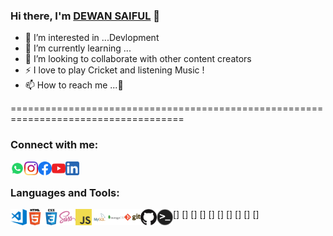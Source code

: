 ### Hi there, I'm  [DEWAN SAIFUL] 👋

- 👀 I’m interested in ...Devlopment
- 🌱 I’m currently learning ...
- 👯 I’m looking to collaborate with other content creators
- ⚡ I love to play Cricket and listening Music !
- 📫 How to reach me ...🔽

====================================================================================
### Connect with me:

[<img align="left" alt="dewansaiful | Whatsapp" width="22px" src="images/whatsapp.svg" />][whatsapp]
[<img align="left" alt="dewansaiful | Instagram" width="22px" src="images/instagram.svg" />][instagram]
[<img align="left" alt="dewansaiful | Facebook" width="22px" src="images/facebook.svg" />][facebook]
[<img align="left" alt="dewansaiful | YouTube" width="22px" src="images/youtube.svg" />][youtube]
[<img align="left" alt="dewansaiful | LinkedIn" width="22px" src="images/linkedin.svg" />][linkedin]

<br/>

### Languages and Tools:


[<img align="left" alt="Visual Studio Code" width="26px" src="https://raw.githubusercontent.com/github/explore/80688e429a7d4ef2fca1e82350fe8e3517d3494d/topics/visual-studio-code/visual-studio-code.png" />]
[<img align="left" alt="HTML5" width="26px" src="https://raw.githubusercontent.com/github/explore/80688e429a7d4ef2fca1e82350fe8e3517d3494d/topics/html/html.png" />]
[<img align="left" alt="CSS3" width="26px" src="https://raw.githubusercontent.com/github/explore/80688e429a7d4ef2fca1e82350fe8e3517d3494d/topics/css/css.png" />]
[<img align="left" alt="Sass" width="26px" src="https://raw.githubusercontent.com/github/explore/80688e429a7d4ef2fca1e82350fe8e3517d3494d/topics/sass/sass.png" />]
[<img align="left" alt="JavaScript" width="26px" src="https://raw.githubusercontent.com/github/explore/80688e429a7d4ef2fca1e82350fe8e3517d3494d/topics/javascript/javascript.png" />]
[<img align="left" alt="MySQL" width="26px" src="https://raw.githubusercontent.com/github/explore/80688e429a7d4ef2fca1e82350fe8e3517d3494d/topics/mysql/mysql.png" />]
[<img align="left" alt="MongoDB" width="26px" src="https://raw.githubusercontent.com/github/explore/80688e429a7d4ef2fca1e82350fe8e3517d3494d/topics/mongodb/mongodb.png" />]
[<img align="left" alt="Git" width="26px" src="https://raw.githubusercontent.com/github/explore/80688e429a7d4ef2fca1e82350fe8e3517d3494d/topics/git/git.png" />]
[<img align="left" alt="GitHub" width="26px" src="https://raw.githubusercontent.com/github/explore/78df643247d429f6cc873026c0622819ad797942/topics/github/github.png" />]
[<img align="left" alt="Terminal" width="26px" src="https://raw.githubusercontent.com/github/explore/80688e429a7d4ef2fca1e82350fe8e3517d3494d/topics/terminal/terminal.png" />]


[DEWAN SAIFUL]: https://github.com/dewansaiful
[whatsapp]: https://wa.link/t5z8v7
[instagram]: https://www.instagram.com/saiful.dewan21
[facebook]: https://www.facebook.com/Saiful.dewan21
[linkedin]: https://www.linkedin.com/in/saifuldewan21
[youtube]: https://www.youtube.com/channel/UCD68NehHm4aEsQ2n6DYOoKQ



<!---
dewansaiful/dewansaiful is a ✨ special ✨ repository because its `README.md` (this file) appears on your GitHub profile.
You can click the Preview link to take a look at your changes.
--->
